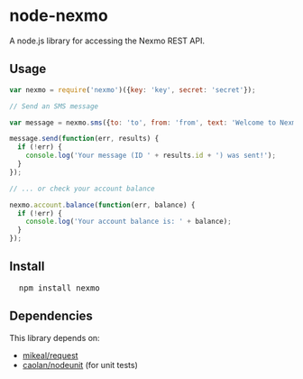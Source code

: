 # node-nexmo
A node.js library for accessing the Nexmo REST API.

## Usage

```javascript
var nexmo = require('nexmo')({key: 'key', secret: 'secret'});

// Send an SMS message

var message = nexmo.sms({to: 'to', from: 'from', text: 'Welcome to Nexmo from Node!'});

message.send(function(err, results) {
  if (!err) {
    console.log('Your message (ID ' + results.id + ') was sent!');
  }
});

// ... or check your account balance

nexmo.account.balance(function(err, balance) {
  if (!err) {
    console.log('Your account balance is: ' + balance);
  }
});

```

## Install

<pre>
  npm install nexmo
</pre>

## Dependencies

This library depends on:

* [mikeal/request](https://github.com/mikeal/request)
* [caolan/nodeunit](https://github.com/caolan/nodeunit) (for unit tests)
